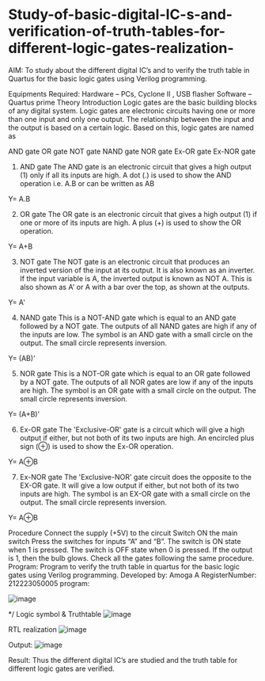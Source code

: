 # Study-of-basic-digital-IC-s-and-verification-of-truth-tables-for-different-logic-gates-realization-
 AIM:
To study about the different digital IC’s and to verify the truth table in Quartus for the basic logic gates using Verilog programming.

Equipments Required:
Hardware – PCs, Cyclone II , USB flasher
Software – Quartus prime
Theory
Introduction
Logic gates are the basic building blocks of any digital system. Logic gates are electronic circuits having one or more than one input and only one output. The relationship between the input and the output is based on a certain logic. Based on this, logic gates are named as

AND gate
OR gate
NOT gate
NAND gate
NOR gate
Ex-OR gate
Ex-NOR gate
1) AND gate
The AND gate is an electronic circuit that gives a high output (1) only if all its inputs are high. A dot (.) is used to show the AND operation i.e. A.B or can be written as AB

Y= A.B

2) OR gate
The OR gate is an electronic circuit that gives a high output (1) if one or more of its inputs are high. A plus (+) is used to show the OR operation.

Y= A+B

3) NOT gate
The NOT gate is an electronic circuit that produces an inverted version of the input at its output. It is also known as an inverter. If the input variable is A, the inverted output is known as NOT A. This is also shown as A' or A with a bar over the top, as shown at the outputs.

Y= A'

4) NAND gate
This is a NOT-AND gate which is equal to an AND gate followed by a NOT gate. The outputs of all NAND gates are high if any of the inputs are low. The symbol is an AND gate with a small circle on the output. The small circle represents inversion.

Y= (AB)’

5) NOR gate
This is a NOT-OR gate which is equal to an OR gate followed by a NOT gate. The outputs of all NOR gates are low if any of the inputs are high. The symbol is an OR gate with a small circle on the output. The small circle represents inversion.

Y= (A+B)’

6) Ex-OR gate
The 'Exclusive-OR' gate is a circuit which will give a high output if either, but not both of its two inputs are high. An encircled plus sign (⊕) is used to show the Ex-OR operation.

Y= A⊕B

7) Ex-NOR gate
The 'Exclusive-NOR' gate circuit does the opposite to the EX-OR gate. It will give a low output if either, but not both of its two inputs are high. The symbol is an EX-OR gate with a small circle on the output. The small circle represents inversion.

Y= A⊕B

Procedure
Connect the supply (+5V) to the circuit
Switch ON the main switch
Press the switches for inputs “A” and “B”. The switch is ON state when 1 is pressed. The switch is OFF state when 0 is pressed.
If the output is 1, then the bulb glows.
Check all the gates following the same procedure.
Program:
Program to verify the truth table in quartus for the basic logic gates using Verilog programming.
Developed by: Amoga A
RegisterNumber:  212223050005
program:

![image](https://github.com/Amogaannadurai/Study-of-basic-digital-IC-s-and-verification-of-truth-tables-for-different-logic-gates-realization-/assets/148233865/bdd1a708-c3e6-48b8-bf97-56c557a6e783)
 
*/
Logic symbol & Truthtable
![image](https://github.com/Amogaannadurai/Study-of-basic-digital-IC-s-and-verification-of-truth-tables-for-different-logic-gates-realization-/assets/148233865/39b26184-74bb-40a7-bc1e-45d9924d6e1d)




RTL realization
![image](https://github.com/Amogaannadurai/Study-of-basic-digital-IC-s-and-verification-of-truth-tables-for-different-logic-gates-realization-/assets/148233865/18e3bda1-11ea-4bb0-8c95-b9d340930f84)


Output:
![image](https://github.com/Amogaannadurai/Study-of-basic-digital-IC-s-and-verification-of-truth-tables-for-different-logic-gates-realization-/assets/148233865/aff83835-0599-4f46-b140-f80260711481)



Result:
Thus the different digital IC’s are studied and the truth table for different logic gates are verified.
